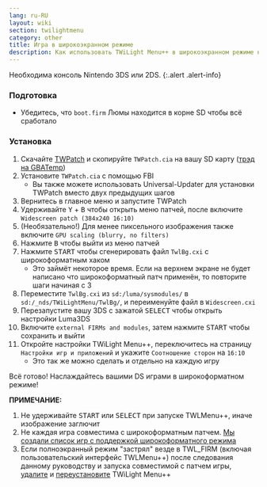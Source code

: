 ```yaml
---
lang: ru-RU
layout: wiki
section: twilightmenu
category: other
title: Игра в широкоэкранном режиме
description: Как использовать TWiLight Menu++ в широкоэкранном режиме на Nintendo 3DS
---
```


Необходима консоль Nintendo 3DS или 2DS.
{:.alert .alert-info}

### Подготовка
- Убедитесь, что `boot.firm` Люмы находится в корне SD чтобы всё сработало

### Установка
1. Скачайте [TWPatch](https://db.universal-team.net/assets/files/TWPatch.cia) и скопируйте `TWPatch.cia` на вашу SD карту ([трэд на GBATemp](https://gbatemp.net/threads/twpatcher-ds-i-mode-screen-filters-and-patches.542694/))
1. Установите `TWPatch.cia` с помощью FBI
   - Вы также можете использовать Universal-Updater для установки TWPatch вместо двух предыдущих шагов
1. Вернитесь в главное меню и запустите TWPatch
1. Удерживайте <kbd class="face">Y</kbd> + <kbd class="face">B</kbd> чтобы открыть меню патчей, после включите `Widescreen patch (384x240 16:10)`
1. (Необязательно!) Для менее пиксельного изображения также включите `GPU scaling (blurry, no filters)`
1. Нажмите <kbd class="face">B</kbd> чтобы выйти из меню патчей
1. Нажмите <kbd>START</kbd> чтобы сгенерировать файл `TwlBg.cxi` с широкоформатным хаком
   - Это займёт некоторое время. Если на верхнем экране не будет написано что широкоформатный патч применён, то повторите шаги начиная с 3
1. Переместите `TwlBg.cxi` из `sd:/luma/sysmodules/` в `sd:/_nds/TWiLightMenu/TwlBg/`, и переименуйте файл в `Widescreen.cxi`
1. Перезапустите вашу 3DS с зажатой <kbd>SELECT</kbd> чтобы открыть настройки Luma3DS
1. Включите `external FIRMs and modules`, затем нажмите <kbd>START</kbd> чтобы сохранить и выйти
1. Откройте настройки TWiLight Menu++, переключитесь на страницу `Настройки игр и приложений` и укажите `Соотношение сторон` на `16:10`
   - Это так же можно сделать и отдельно на каждую игру

Всё готово! Наслаждайтесь вашими DS играми в широкоформатном режиме!

**ПРИМЕЧАНИЕ:**
1. Не удерживайте <kbd>START</kbd> или <kbd>SELECT</kbd> при запуске TWLMenu++, иначе изображение заглючит
1. Не каждая игра совместима с широкоформатным патчем. [Мы создали список игр с поддержкой широкоформатного режима](https://github.com/DS-Homebrew/TWiLightMenu/blob/master/7zfile/3DS%20-%20CFW%20users/Games%20supported%20with%20widescreen.txt)
1. Если полноэкранный режим "застрял" везде в TWL_FIRM (включая пользовательский интерфейс TWLMenu++) после следования данному руководству и запуска совместимой с патчем игры, [удалите](https://wiki.ds-homebrew.com/twilightmenu/uninstalling-3ds) и [переустановите](https://wiki.ds-homebrew.com/twilightmenu/installing-3ds) TWiLight Menu++
